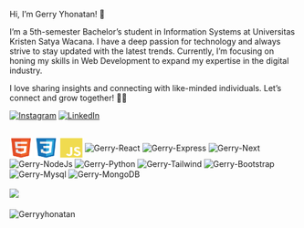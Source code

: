 Hi, I’m Gerry Yhonatan! 👋

I’m a 5th-semester Bachelor’s student in Information Systems at Universitas Kristen Satya Wacana. I have a deep passion for technology and always strive to stay updated with the latest trends. Currently, I’m focusing on honing my skills in Web Development to expand my expertise in the digital industry.

I love sharing insights and connecting with like-minded individuals. Let’s connect and grow together! 🚀🔥

<!-- ## 🌐 Socials: -->
[![Instagram](https://img.shields.io/badge/Instagram-%23E4405F.svg?logo=Instagram&logoColor=white)](https://instagram.com/gerryyhonatan) [![LinkedIn](https://img.shields.io/badge/LinkedIn-%230077B5.svg?logo=linkedin&logoColor=white)](https://www.linkedin.com/in/gerry-yhonatan/) 
 
<!-- ## 💻 Technical Skills:

- **Frontend Development:** HTML/CSS3, JavaScript, Bootstrap :v
- **Tools and Design:** VSCode, GitHub and Figma -->


<div style="display: inline_block"><br>
  <img align="center" alt="Gerry-HTML" height="35" width="40" src="https://raw.githubusercontent.com/devicons/devicon/master/icons/html5/html5-original.svg">
  <img align="center" alt="Gerry-CSS" height="35" width="40" src="https://raw.githubusercontent.com/devicons/devicon/master/icons/css3/css3-original.svg">
  <img align="center" alt="Gerry-Js" height="35" width="40" src="https://raw.githubusercontent.com/devicons/devicon/master/icons/javascript/javascript-plain.svg">
  <img align="center" alt="Gerry-React" height="35" width="40" src="https://cdn.jsdelivr.net/gh/devicons/devicon@latest/icons/react/react-original.svg"">
  <img align="center" alt="Gerry-Express" height="35" width="40" src="https://cdn.jsdelivr.net/gh/devicons/devicon@latest/icons/express/express-original.svg">
  <img align="center" alt="Gerry-Next" height="35" width="40" src="https://cdn.jsdelivr.net/gh/devicons/devicon@latest/icons/nextjs/nextjs-original.svg">
  <img align="center" alt="Gerry-NodeJs" height="35" width="40" src="https://cdn.jsdelivr.net/gh/devicons/devicon@latest/icons/nodejs/nodejs-original-wordmark.svg">
  <img align="center" alt="Gerry-Python" height="35" width="40" src="https://cdn.jsdelivr.net/gh/devicons/devicon@latest/icons/python/python-original.svg">
  <img align="center" alt="Gerry-Tailwind" height="35" width="40" src="https://cdn.jsdelivr.net/gh/devicons/devicon@latest/icons/tailwindcss/tailwindcss-original.svg">
  <img align="center" alt="Gerry-Bootstrap" height="35" width="40" src="https://cdn.jsdelivr.net/gh/devicons/devicon@latest/icons/bootstrap/bootstrap-original.svg">
  <img align="center" alt= "Gerry-Mysql" height="60" width="40" src="https://cdn.jsdelivr.net/gh/devicons/devicon/icons/mysql/mysql-original-wordmark.svg">       
  <img align="center" alt= "Gerry-MongoDB" height="60" width="40" src="https://cdn.jsdelivr.net/gh/devicons/devicon@latest/icons/mongodb/mongodb-original-wordmark.svg">      
</div><br>

<div style="display: flex;">
  <a href="https://github.com/Gerryyhonatan">
    <img height="195px" src="https://github-readme-stats.vercel.app/api/top-langs/?username=Gerryyhonatan&layout=compact&langs_count=7&theme=one_dark_pro"/>
  </a>
</div><br>

<div align="left">
  <img src="https://github-readme-activity-graph.vercel.app/graph?username=Gerryyhonatan&theme=github-compact&radius=16" height="auto" alt="Gerryyhonatan"/>
</div>
